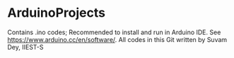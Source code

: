 # ArduinoProjects
Contains .ino codes;
Recommended to install and run in Arduino IDE.
See https://www.arduino.cc/en/software/.
All codes in this Git written by Suvam Dey, IIEST-S
